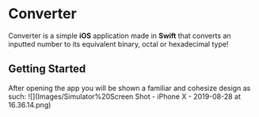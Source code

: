 # Converter 

Converter is a simple **iOS** application made in **Swift** that converts an inputted number to its equivalent binary, octal or hexadecimal type!


## Getting Started

After opening the app you will be shown a familiar and cohesize design as such:
![](Images/Simulator%20Screen Shot - iPhone X - 2019-08-28 at 16.36.14.png)
